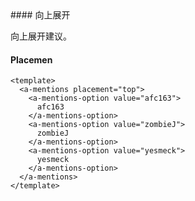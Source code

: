 <cn>
#### 向上展开 

向上展开建议。
</cn>
<us>
#### Placemen
</us>

```tpl
<template>
  <a-mentions placement="top">
    <a-mentions-option value="afc163">
      afc163
    </a-mentions-option>
    <a-mentions-option value="zombieJ">
      zombieJ
    </a-mentions-option>
    <a-mentions-option value="yesmeck">
      yesmeck
    </a-mentions-option>
  </a-mentions>
</template>
```